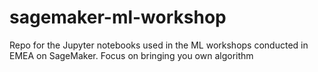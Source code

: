 # sagemaker-ml-workshop
Repo for the Jupyter notebooks used in the ML workshops conducted in EMEA on SageMaker. Focus on bringing you own algorithm
